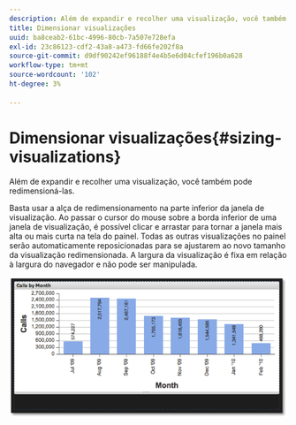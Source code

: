 ```yaml
---
description: Além de expandir e recolher uma visualização, você também pode redimensioná-las.
title: Dimensionar visualizações
uuid: ba8ceab2-61bc-4996-80cb-7a507e728efa
exl-id: 23c86123-cdf2-43a8-a473-fd66fe202f8a
source-git-commit: d9df90242ef96188f4e4b5e6d04cfef196b0a628
workflow-type: tm+mt
source-wordcount: '102'
ht-degree: 3%

---
```


# Dimensionar visualizações{#sizing-visualizations}

Além de expandir e recolher uma visualização, você também pode redimensioná-las.

Basta usar a alça de redimensionamento na parte inferior da janela de visualização. Ao passar o cursor do mouse sobre a borda inferior de uma janela de visualização, é possível clicar e arrastar para tornar a janela mais alta ou mais curta na tela do painel. Todas as outras visualizações no painel serão automaticamente reposicionadas para se ajustarem ao novo tamanho da visualização redimensionada. A largura da visualização é fixa em relação à largura do navegador e não pode ser manipulada.

![](assets/size_visual.png)

